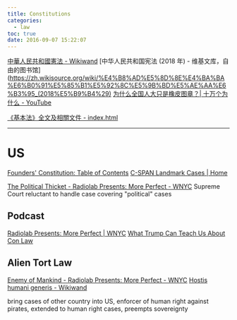 ```yaml
---
title: Constitutions
categories:
  - law
toc: true
date: 2016-09-07 15:22:07
---
```


[中華人民共和國憲法 - Wikiwand](https://www.wikiwand.com/zh-hk/中华人民共和国宪法)
[中华人民共和国宪法 (2018 年) - 维基文库，自由的图书馆](https://zh.wikisource.org/wiki/%E4%B8%AD%E5%8D%8E%E4%BA%BA%E6%B0%91%E5%85%B1%E5%92%8C%E5%9B%BD%E5%AE%AA%E6%B3%95_(2018%E5%B9%B4%29)
[为什么全国人大只是橡皮图章？| 十万个为什么 - YouTube](https://www.youtube.com/watch?v=AXpNn5dwrgE)

[《基本法》全文及相關文件 - index.html](http://www.basiclaw.gov.hk/tc/basiclawtext/index.html)

---

# US

[Founders' Constitution: Table of Contents](http://press-pubs.uchicago.edu/founders/tocs/toc.html)
[C-SPAN Landmark Cases | Home](http://landmarkcases.c-span.org/default.aspx)

[The Political Thicket - Radiolab Presents: More Perfect - WNYC](http://www.wnyc.org/story/the-political-thicket) Supreme Court reluctant to handle case covering "political" cases

## Podcast

[Radiolab Presents: More Perfect | WNYC](http://www.wnyc.org/shows/radiolabmoreperfect/)
[What Trump Can Teach Us About Con Law](https://trumpconlaw.com/)

## Alien Tort Law

[Enemy of Mankind - Radiolab Presents: More Perfect - WNYC](http://www.wnyc.org/story/enemy-of-mankind/)
[Hostis humani generis - Wikiwand](https://www.wikiwand.com/en/Hostis_humani_generis)

bring cases of other country into US, enforcer of human right
against pirates, extended to human right cases, preempts sovereignty
